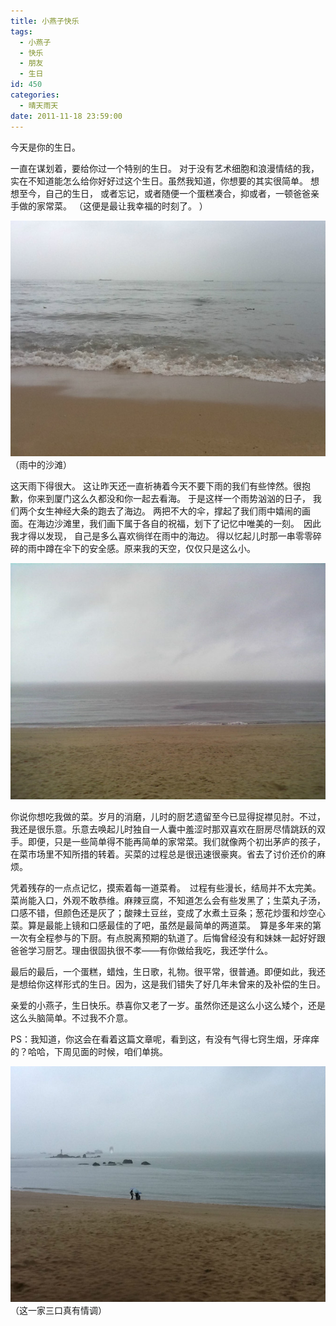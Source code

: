 ```yaml
---
title: 小燕子快乐
tags:
  - 小燕子
  - 快乐
  - 朋友
  - 生日
id: 450
categories:
  - 晴天雨天
date: 2011-11-18 23:59:00
---
```


  
 今天是你的生日。  
 
 一直在谋划着，要给你过一个特别的生日。 对于没有艺术细胞和浪漫情结的我，实在不知道能怎么给你好好过这个生日。虽然我知道，你想要的其实很简单。 想想至今，自己的生日， 或者忘记，或者随便一个蛋糕凑合，抑或者，一顿爸爸亲手做的家常菜。 （这便是最让我幸福的时刻了。 ）  

 !["雨中的沙滩"](/images/happy-swallow.jpg)
（雨中的沙滩）　
 
 这天雨下得很大。 这让昨天还一直祈祷着今天不要下雨的我们有些悻然。很抱歉，你来到厦门这么久都没和你一起去看海。 于是这样一个雨势汹汹的日子， 我们两个女生神经大条的跑去了海边。 两把不大的伞，撑起了我们雨中嬉闹的画面。在海边沙滩里，我们画下属于各自的祝福，划下了记忆中唯美的一刻。　因此我才得以发现， 自己是多么喜欢徜徉在雨中的海边。 得以忆起儿时那一串零零碎碎的雨中蹲在伞下的安全感。原来我的天空，仅仅只是这么小。　  

 ![](/images/happy-swallow2.jpg)
 
你说你想吃我做的菜。岁月的消磨，儿时的厨艺遗留至今已显得捉襟见肘。不过，我还是很乐意。乐意去唤起儿时独自一人囊中羞涩时那双喜欢在厨房尽情跳跃的双手。即便，只是一些简单得不能再简单的家常菜。我们就像两个初出茅庐的孩子，在菜市场里不知所措的转着。买菜的过程总是很迅速很豪爽。省去了讨价还价的麻烦。

凭着残存的一点点记忆，摸索着每一道菜肴。　过程有些漫长，结局并不太完美。菜尚能入口，外观不敢恭维。麻辣豆腐，不知道怎么会有些发黑了；生菜丸子汤，口感不错，但颜色还是灰了；酸辣土豆丝，变成了水煮土豆条；葱花炒蛋和炒空心菜。算是最能上镜和口感最佳的了吧，虽然是最简单的两道菜。　算是多年来的第一次有全程参与的下厨。有点脱离预期的轨道了。后悔曾经没有和妹妹一起好好跟爸爸学习厨艺。理由很固执很不孝——有你做给我吃，我还学什么。  

 
最后的最后，一个蛋糕，蜡烛，生日歌，礼物。很平常，很普通。即便如此，我还是想给你这样形式的生日。因为，这是我们错失了好几年未曾来的及补偿的生日。  

亲爱的小燕子，生日快乐。恭喜你又老了一岁。虽然你还是这么小这么矮个，还是这么头脑简单。不过我不介意。  
 
PS：我知道，你这会在看着这篇文章呢，看到这，有没有气得七窍生烟，牙痒痒的？哈哈，下周见面的时候，咱们单挑。  
 
![](/images/happy-swallow3.jpg)
（这一家三口真有情调）
